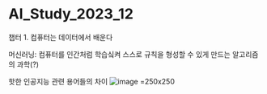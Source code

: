 # AI_Study_2023_12

챕터 1. 컴퓨터는 데이터에서 배운다

머신러닝: 컴퓨터를 인간처럼 학습싴켜 스스로 규칙을 형성할 수 있게 만드는 알고리즘의 과학(?)

핫한 인공지능 관련 용어들의 차이
![image](https://github.com/JayJay-Kay/AI_Study_2023_12/assets/110762505/d76eeebc-9f2a-4a47-b4bc-61c28fe80868|width=100) =250x250
